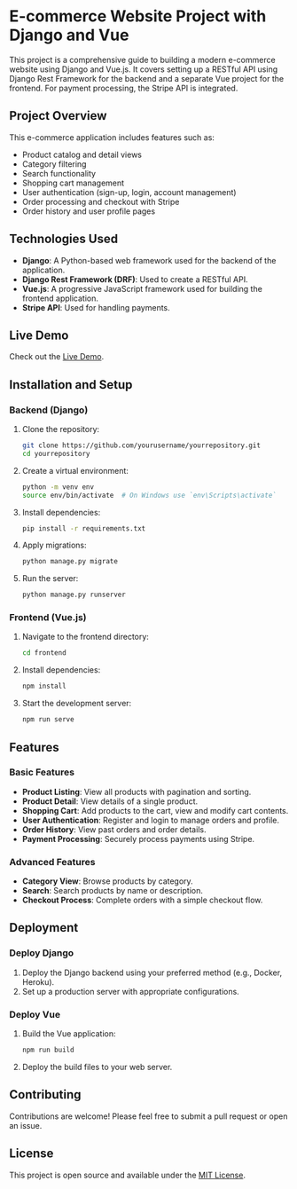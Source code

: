# E-commerce Website Project with Django and Vue

This project is a comprehensive guide to building a modern e-commerce website using Django and Vue.js. It covers setting up a RESTful API using Django Rest Framework for the backend and a separate Vue project for the frontend. For payment processing, the Stripe API is integrated.

## Project Overview

This e-commerce application includes features such as:

- Product catalog and detail views
- Category filtering
- Search functionality
- Shopping cart management
- User authentication (sign-up, login, account management)
- Order processing and checkout with Stripe
- Order history and user profile pages

## Technologies Used

- **Django**: A Python-based web framework used for the backend of the application.
- **Django Rest Framework (DRF)**: Used to create a RESTful API.
- **Vue.js**: A progressive JavaScript framework used for building the frontend application.
- **Stripe API**: Used for handling payments.

## Live Demo

Check out the [Live Demo](https://djackets.codewithstein.com/).

## Installation and Setup

### Backend (Django)

1. Clone the repository:
    ```bash
    git clone https://github.com/yourusername/yourrepository.git
    cd yourrepository
    ```

2. Create a virtual environment:
    ```bash
    python -m venv env
    source env/bin/activate  # On Windows use `env\Scripts\activate`
    ```

3. Install dependencies:
    ```bash
    pip install -r requirements.txt
    ```

4. Apply migrations:
    ```bash
    python manage.py migrate
    ```

5. Run the server:
    ```bash
    python manage.py runserver
    ```

### Frontend (Vue.js)

1. Navigate to the frontend directory:
    ```bash
    cd frontend
    ```

2. Install dependencies:
    ```bash
    npm install
    ```

3. Start the development server:
    ```bash
    npm run serve
    ```

## Features

### Basic Features

- **Product Listing**: View all products with pagination and sorting.
- **Product Detail**: View details of a single product.
- **Shopping Cart**: Add products to the cart, view and modify cart contents.
- **User Authentication**: Register and login to manage orders and profile.
- **Order History**: View past orders and order details.
- **Payment Processing**: Securely process payments using Stripe.

### Advanced Features

- **Category View**: Browse products by category.
- **Search**: Search products by name or description.
- **Checkout Process**: Complete orders with a simple checkout flow.

## Deployment

### Deploy Django

1. Deploy the Django backend using your preferred method (e.g., Docker, Heroku).
2. Set up a production server with appropriate configurations.

### Deploy Vue

1. Build the Vue application:
    ```bash
    npm run build
    ```

2. Deploy the build files to your web server.

## Contributing

Contributions are welcome! Please feel free to submit a pull request or open an issue.

## License

This project is open source and available under the [MIT License](LICENSE).

